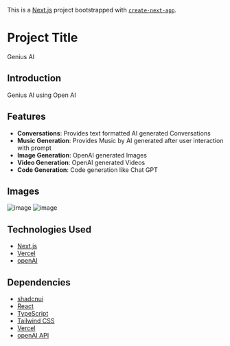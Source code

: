 This is a [Next.js](https://nextjs.org/) project bootstrapped with [`create-next-app`](https://github.com/vercel/next.js/tree/canary/packages/create-next-app).

# Project Title

Genius AI

## Introduction

Genius AI using Open AI

## Features

- **Conversations**: Provides text formatted AI generated Conversations
- **Music Generation**: Provides Music by AI generated after user interaction with prompt
- **Image Generation**: OpenAI generated Images
- **Video Generation**: OpenAI generated Videos
- **Code Generation**: Code generation like Chat GPT


## Images
![image](https://github.com/GM-Frost/Genius-AI-SaaS/assets/110303752/8cb28f7c-d371-4242-be8a-24b48970c9df)
![image](https://github.com/GM-Frost/Genius-AI-SaaS/assets/110303752/46b9cf0a-078b-41f3-9fb4-752edab4eca5)



## Technologies Used

- [Next.js](https://nextjs.org/)
- [Vercel](https://vercel.com/)
- [openAI](https://openai.com)

## Dependencies

- [shadcnui](https://ui.shadcn.com/)
- [React](https://reactjs.org/)
- [TypeScript](https://www.typescriptlang.org/)
- [Tailwind CSS](https://tailwindcss.com/)
- [Vercel](https://vercel.com/)
- [openAI API](https://openai.com)
